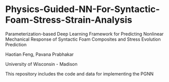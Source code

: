# Physics-Guided-NN-For-Syntactic-Foam-Stress-Strain-Analysis

Parameterization-based Deep Learning Framework for Predicting Nonlinear Mechanical Response of Syntactic Foam Composites and Stress Evolution Prediction

Haotian Feng, Pavana Prabhakar

University of Wisconsin - Madison


This repository includes the code and data for implementing the PGNN
